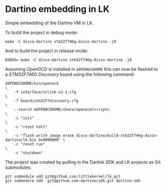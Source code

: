 # Dartino embedding in LK

Simple embedding of the Dartino VM in LK.

To build the project in debug mode:
```
make -C disco-dartino stm32f746g-disco-dartino -j8
```
And to build the project in release mode:
```
DEBUG= make -C disco-dartino stm32f746g-disco-dartino -j8
```

Assuming OpenOCD is installed in `$OPENOCDHOME` this can now be flashed to
a _STM32F746G Discovery_ board using the following command:

```
$OPENOCDHOME/bin/openocd                                                                       \
    -f interface/stlink-v2-1.cfg                                                               \
    -f board/stm32f7discovery.cfg                                                              \
    --search $OPENOCDHOME/share/openocd/scripts                                                \
    -c "init"                                                                                  \
    -c "reset halt"                                                                            \
    -c "flash write_image erase disco-dartino/build-stm32f746g-disco-dartino/lk.bin 0x8000000" \
    -c "reset run"                                                                             \
    -c "shutdown"
```

The project was created by pulling in the Dartink SDK and LK projects as Git
submodules:

```
git submodule add git@github.com:littlekernel/lk.git
git submodule add  git@github.com:dartino/sdk.git dartino-sdk
```
